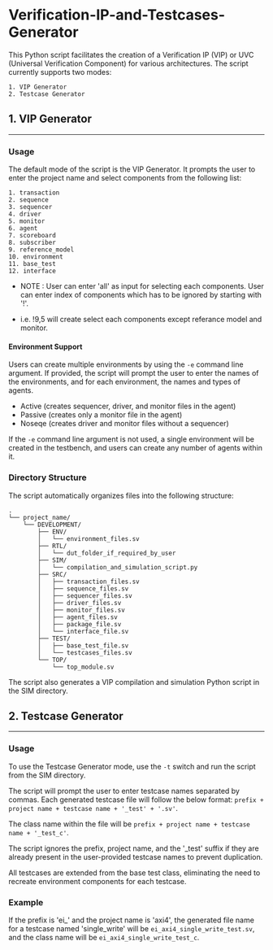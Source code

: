 # Verification-IP-and-Testcases-Generator

This Python script facilitates the creation of a Verification IP (VIP) or UVC (Universal Verification Component) for various architectures. The script currently supports two modes: 

    1. VIP Generator 
    2. Testcase Generator


## 1. VIP Generator
--------------------

### Usage

The default mode of the script is the VIP Generator. It prompts the user to enter the project name and select components from the following list:

    1. transaction
    2. sequence
    3. sequencer
    4. driver
    5. monitor
    6. agent
    7. scoreboard
    8. subscriber
    9. reference_model
    10. environment
    11. base_test
    12. interface

* NOTE : 
User can enter 'all' as input for selecting each components.
User can enter index of components which has to be ignored by starting with '!'.
- i.e. !9,5 will create select each components except referance model and monitor.

#### Environment Support

Users can create multiple environments by using the `-e` command line argument. If provided, the script will prompt the user to enter the names of the environments, and for each environment, the names and types of agents.

- Active (creates sequencer, driver, and monitor files in the agent)
- Passive (creates only a monitor file in the agent)
- Noseqe (creates driver and monitor files without a sequencer)

If the `-e` command line argument is not used, a single environment will be created in the testbench, and users can create any number of agents within it.

### Directory Structure

The script automatically organizes files into the following structure:

```
.
└── project_name/
    └── DEVELOPMENT/
        ├── ENV/
        │   └── environment_files.sv
        ├── RTL/
        │   └── dut_folder_if_required_by_user
        ├── SIM/
        │   └── compilation_and_simulation_script.py
        ├── SRC/
        │   ├── transaction_files.sv
        │   ├── sequence_files.sv
        │   ├── sequencer_files.sv
        │   ├── driver_files.sv
        │   ├── monitor_files.sv
        │   ├── agent_files.sv
        │   ├── package_file.sv
        │   └── interface_file.sv
        ├── TEST/
        │   ├── base_test_file.sv
        │   └── testcases_files.sv
        └── TOP/
            └── top_module.sv
```

The script also generates a VIP compilation and simulation Python script in the SIM directory.


## 2. Testcase Generator
----------------------

### Usage

To use the Testcase Generator mode, use the `-t` switch and run the script from the SIM directory.

The script will prompt the user to enter testcase names separated by commas. Each generated testcase file will follow the below format: 
`prefix + project name + testcase name + '_test' + '.sv'`. 

The class name within the file will be `prefix + project name + testcase name + '_test_c'`.

The script ignores the prefix, project name, and the '_test' suffix if they are already present in the user-provided testcase names to prevent duplication.

All testcases are extended from the base test class, eliminating the need to recreate environment components for each testcase.

### Example

If the prefix is 'ei_' and the project name is 'axi4', the generated file name for a testcase named 'single_write' will be `ei_axi4_single_write_test.sv`, and the class name will be `ei_axi4_single_write_test_c`.
